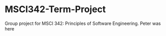 # MSCI342-Term-Project
Group project for MSCI 342: Principles of Software Engineering.
Peter was here 
